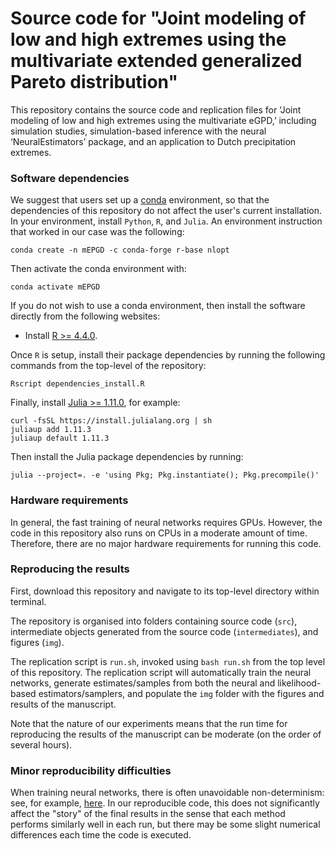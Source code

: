 # Source code for "Joint modeling of low and high extremes using the multivariate extended generalized Pareto distribution"
This repository contains the source code and replication files for ‘Joint modeling of low and high extremes using the multivariate eGPD,’ including simulation studies, simulation-based inference with the neural ‘NeuralEstimators’ package, and an application to Dutch precipitation extremes.


### Software dependencies

We suggest that users set up a [conda](https://docs.conda.io/projects/conda/en/latest/user-guide/install/linux.html) environment, so that the dependencies of this repository do not affect the user's current installation. In your environment, install `Python`, `R`, and `Julia`. An environment instruction that worked in our case was the following:

```
conda create -n mEPGD -c conda-forge r-base nlopt
```

Then activate the conda environment with:

```
conda activate mEPGD
```

If you do not wish to use a conda environment, then install the software directly from the following websites:

- Install [R >= 4.4.0](https://www.r-project.org/).

Once `R` is setup, install their package dependencies by running the following commands from the top-level of the repository: 

```
Rscript dependencies_install.R
```

Finally, install [Julia >= 1.11.0](https://julialang.org/downloads/), for example: 

```
curl -fsSL https://install.julialang.org | sh
juliaup add 1.11.3
juliaup default 1.11.3
```

Then install the Julia package dependencies by running:

```
julia --project=. -e 'using Pkg; Pkg.instantiate(); Pkg.precompile()'
```

### Hardware requirements

In general, the fast training of neural networks requires GPUs. However, the code in this repository also runs on CPUs in a moderate amount of time. Therefore, there are no major hardware requirements for running this code. 

### Reproducing the results

First, download this repository and navigate to its top-level directory within terminal.

The repository is organised into folders containing source code (`src`), intermediate objects generated from the source code (`intermediates`), and figures (`img`). 

The replication script is `run.sh`, invoked using `bash run.sh` from the top level of this repository. The replication script will automatically train the neural networks, generate estimates/samples from both the neural and likelihood-based estimators/samplers, and populate the `img` folder with the figures and results of the manuscript.

Note that the nature of our experiments means that the run time for reproducing the results of the manuscript can be moderate (on the order of several hours). 

### Minor reproducibility difficulties

When training neural networks, there is often unavoidable non-determinism: see, for example, [here](https://discourse.julialang.org/t/flux-reproducibility-of-gpu-experiments/62092). In our reproducible code, this does not significantly affect the "story" of the final results in the sense that each method performs similarly well in each run, but there may be some slight numerical differences each time the code is executed.

